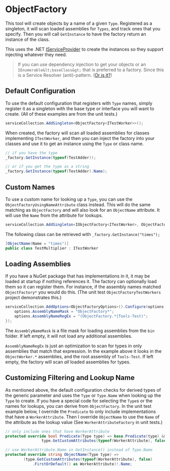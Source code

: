# ObjectFactory

This tool will create objects by a name of a given `Type`. Registered as a singleton, it will scan loaded assemblies for `Types`, and track ones that you specify. Then you will call `GetInstance` to have the factory return an instance of the class.

This uses the .NET [IServiceProvider](https://docs.microsoft.com/en-us/dotnet/api/system.iserviceprovider?view=net-6.0) to create the instances so they support injecting whatever they need.

> If you can use dependency injection to get your objects or an `IEnumerable&lt;baseClass&gt;` that is preferred to a factory. Since this is a Service Resolver (anti)-pattern. ([Or is it?](https://jimmybogard.com/service-locator-is-not-an-anti-pattern/))

## Default Configuration

To use the default configuration that registers with `Type` names, simply register it as a singleton with the base type or interface you will want to create. (All of these examples are from the unit tests.)

```csharp
serviceCollection.AddSingleton<ObjectFactory<ITestWorker>>();
```

When created, the factory will scan all loaded assemblies for classes implementing `ITestWorker`, and then you can inject the factory into your classes and use it to get an instance using the `Type` or class name.

```csharp
// if you have the type
_factory.GetInstance(typeof(TestAdder));

// or if you get the type as a string
_factory.GetInstance(typeof(TestAdder).Name);
```

## Custom Names

To use a custom name for looking up a `Type`, you can use the `ObjectFactoryUsingNameAttribute` class instead. This will do the same matching as `ObjectFactory` and will also look for an `ObjectName` attribute. It will use the `Name` from the attribute for lookups.

```csharp
serviceCollection.AddSingleton<IObjectFactory<ITestWorker>, ObjectFactoryUsingNameAttribute<ITestWorker>>();
```

The following class can be retrieved with `_factory.GetInstance("times");`

```csharp
[ObjectName(Name = "times")]
public class TestMultiplier : ITestWorker
```

## Loading Assemblies

If you have a NuGet package that has implementations in it, it may be loaded at startup if nothing references it. The factory can optionally load them so it can register them. For instance, if the assembly names matched `ObjectFactory*` you would do this. (The unit test `ObjectFactoryTestWorkers` project demonstrates this.)

```csharp
serviceCollection.AddOptions<ObjectFactoryOptions>().Configure(options => {
    options.AssemblyNameMask = "ObjectFactory*";
    options.AssemblyNameRegEx = "(ObjectFactory.*|Tools-Test)";
});
```

The `AssemblyNameMask` is a file mask for loading assemblies from the `bin` folder. If left empty, it will not load any additional assemblies.

`AssemblyNameRegEx` is just an optimization to scan for types in only assemblies that match that expression. In the example above it looks in the `ObjectWorker.*` assemblies, and the root assembly of `Tools-Test`. If left empty, the factory will scan _all_ loaded assemblies for types.

## Customizing Filtering and Lookup Name

As mentioned above, the default configuration checks for derived types of the generic parameter and uses the `Type` or `Type.Name` when looking up the `Type` to create. If you have a special code for selecting the `Type`s or the names for lookups, you can derive from `ObjectFactory`. In the unit test example below, I override the `Predicate` to only include implementations that have a `WorkerAttribute`. Then I override `ObjectName` to use the `Name` of the attribute as the lookup value (See `WorkerAttributeFactory` in unit tests.)

```csharp
// only include ones that have WorkerAttribute
protected override bool Predicate(Type type) => base.Predicate(type) &&
                type.GetCustomAttributes(typeof(WorkerAttribute), false).Any();

// use WorkerAttribute.Name in GetInstance() instead of Type.Name
protected override string ObjectName(Type type) =>
        (type.GetCustomAttributes(typeof(WorkerAttribute), false)
            .FirstOrDefault() as WorkerAttribute)!.Name;
```
